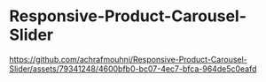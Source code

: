# Responsive-Product-Carousel-Slider

https://github.com/achrafmouhni/Responsive-Product-Carousel-Slider/assets/79341248/4600bfb0-bc07-4ec7-bfca-964de5c0eafd

